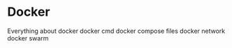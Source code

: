 # Docker

Everything about docker 
 docker cmd
 docker compose files
 docker network 
 docker swarm
